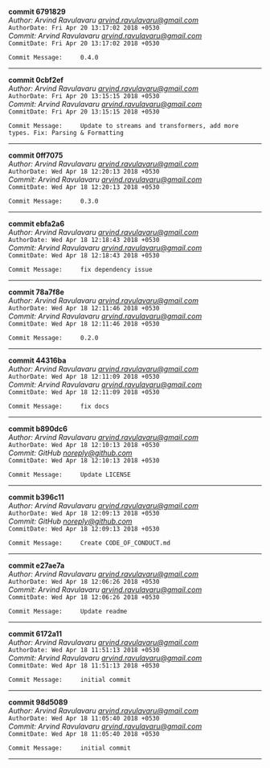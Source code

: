 **commit 6791829**\
_Author:     Arvind Ravulavaru <arvind.ravulavaru@gmail.com>_\
`AuthorDate: Fri Apr 20 13:17:02 2018 +0530`\
_Commit:     Arvind Ravulavaru <arvind.ravulavaru@gmail.com>_\
`CommitDate: Fri Apr 20 13:17:02 2018 +0530`
```
Commit Message:     0.4.0
```
---
**commit 0cbf2ef**\
_Author:     Arvind Ravulavaru <arvind.ravulavaru@gmail.com>_\
`AuthorDate: Fri Apr 20 13:15:15 2018 +0530`\
_Commit:     Arvind Ravulavaru <arvind.ravulavaru@gmail.com>_\
`CommitDate: Fri Apr 20 13:15:15 2018 +0530`
```
Commit Message:     Update to streams and transformers, add more types. Fix: Parsing & Formatting
```
---
**commit 0ff7075**\
_Author:     Arvind Ravulavaru <arvind.ravulavaru@gmail.com>_\
`AuthorDate: Wed Apr 18 12:20:13 2018 +0530`\
_Commit:     Arvind Ravulavaru <arvind.ravulavaru@gmail.com>_\
`CommitDate: Wed Apr 18 12:20:13 2018 +0530`
```
Commit Message:     0.3.0
```
---
**commit ebfa2a6**\
_Author:     Arvind Ravulavaru <arvind.ravulavaru@gmail.com>_\
`AuthorDate: Wed Apr 18 12:18:43 2018 +0530`\
_Commit:     Arvind Ravulavaru <arvind.ravulavaru@gmail.com>_\
`CommitDate: Wed Apr 18 12:18:43 2018 +0530`
```
Commit Message:     fix dependency issue
```
---
**commit 78a7f8e**\
_Author:     Arvind Ravulavaru <arvind.ravulavaru@gmail.com>_\
`AuthorDate: Wed Apr 18 12:11:46 2018 +0530`\
_Commit:     Arvind Ravulavaru <arvind.ravulavaru@gmail.com>_\
`CommitDate: Wed Apr 18 12:11:46 2018 +0530`
```
Commit Message:     0.2.0
```
---
**commit 44316ba**\
_Author:     Arvind Ravulavaru <arvind.ravulavaru@gmail.com>_\
`AuthorDate: Wed Apr 18 12:11:09 2018 +0530`\
_Commit:     Arvind Ravulavaru <arvind.ravulavaru@gmail.com>_\
`CommitDate: Wed Apr 18 12:11:09 2018 +0530`
```
Commit Message:     fix docs
```
---
**commit b890dc6**\
_Author:     Arvind Ravulavaru <arvind.ravulavaru@gmail.com>_\
`AuthorDate: Wed Apr 18 12:10:13 2018 +0530`\
_Commit:     GitHub <noreply@github.com>_\
`CommitDate: Wed Apr 18 12:10:13 2018 +0530`
```
Commit Message:     Update LICENSE
```
---
**commit b396c11**\
_Author:     Arvind Ravulavaru <arvind.ravulavaru@gmail.com>_\
`AuthorDate: Wed Apr 18 12:09:13 2018 +0530`\
_Commit:     GitHub <noreply@github.com>_\
`CommitDate: Wed Apr 18 12:09:13 2018 +0530`
```
Commit Message:     Create CODE_OF_CONDUCT.md
```
---
**commit e27ae7a**\
_Author:     Arvind Ravulavaru <arvind.ravulavaru@gmail.com>_\
`AuthorDate: Wed Apr 18 12:06:26 2018 +0530`\
_Commit:     Arvind Ravulavaru <arvind.ravulavaru@gmail.com>_\
`CommitDate: Wed Apr 18 12:06:26 2018 +0530`
```
Commit Message:     Update readme
```
---
**commit 6172a11**\
_Author:     Arvind Ravulavaru <arvind.ravulavaru@gmail.com>_\
`AuthorDate: Wed Apr 18 11:51:13 2018 +0530`\
_Commit:     Arvind Ravulavaru <arvind.ravulavaru@gmail.com>_\
`CommitDate: Wed Apr 18 11:51:13 2018 +0530`
```
Commit Message:     initial commit
```
---
**commit 98d5089**\
_Author:     Arvind Ravulavaru <arvind.ravulavaru@gmail.com>_\
`AuthorDate: Wed Apr 18 11:05:40 2018 +0530`\
_Commit:     Arvind Ravulavaru <arvind.ravulavaru@gmail.com>_\
`CommitDate: Wed Apr 18 11:05:40 2018 +0530`
```
Commit Message:     initial commit
```
---
